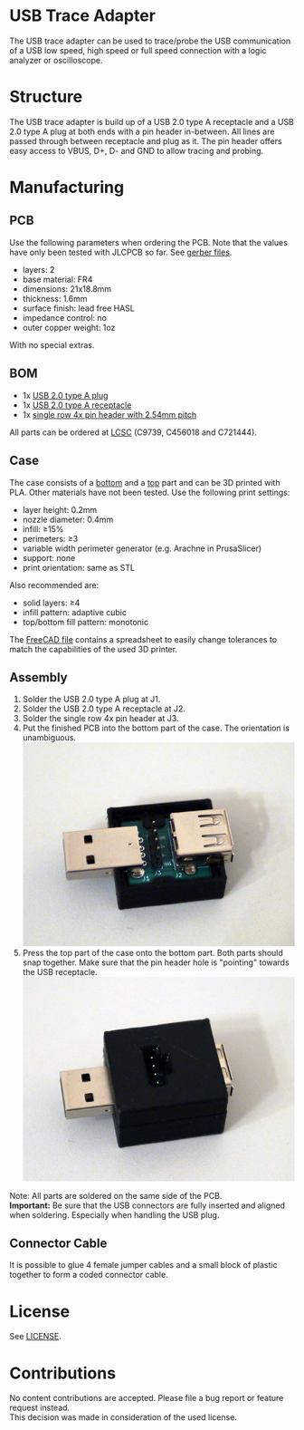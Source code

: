 # USB Trace Adapter

The USB trace adapter can be used to trace/probe the USB communication of a
USB low speed, high speed or full speed connection with a logic analyzer
or oscilloscope.

# Structure

The USB trace adapter is build up of a USB 2.0 type A receptacle and
a USB 2.0 type A plug at both ends with a pin header in-between.
All lines are passed through between receptacle and plug as it.
The pin header offers easy access to VBUS, D+, D- and GND to allow
tracing and probing.

# Manufacturing

## PCB

Use the following parameters when ordering the PCB. Note that the values
have only been tested with JLCPCB so far. See [gerber  files](gerber).
- layers: 2
- base material: FR4
- dimensions: 21x18.8mm
- thickness: 1.6mm
- surface finish: lead free HASL
- impedance control: no
- outer copper weight: 1oz

With no special extras.

## BOM

- 1x [USB 2.0 type A plug](https://datasheet.lcsc.com/szlcsc/1811131825_Jing-Extension-of-the-Electronic-Co-C9739_C9739.pdf)
- 1x [USB 2.0 type A receptacle](https://datasheet.lcsc.com/lcsc/1912111437_SHOU-HAN-AF-90--WJDG_C456018.pdf)
- 1x [single row 4x pin header with 2.54mm pitch](https://datasheet.lcsc.com/lcsc/2008301604_Wcon-1125-1104G0S118C005_C721444.pdf)

All parts can be ordered at [LCSC](https://www.lcsc.com) (C9739, C456018 and C721444).

## Case

The case consists of a [bottom](print/case-Bottom.stl) and a
[top](print/case-Top.stl) part and can be 3D printed with PLA.
Other materials have not been tested.
Use the following print settings:
- layer height: 0.2mm
- nozzle diameter: 0.4mm
- infill: ≥15%
- perimeters: ≥3
- variable width perimeter generator (e.g. Arachne in PrusaSlicer)
- support: none
- print orientation: same as STL

Also recommended are:
- solid layers: ≥4
- infill pattern: adaptive cubic
- top/bottom fill pattern: monotonic

The [FreeCAD file](print/case.FCStd) contains a spreadsheet to easily change
tolerances to match the capabilities of the used 3D printer.

## Assembly

1. Solder the USB 2.0 type A plug at J1.
2. Solder the USB 2.0 type A receptacle at J2.
3. Solder the single row 4x pin header at J3.
4. Put the finished PCB into the bottom part of the case.
   The orientation is unambiguous.
   ![Step 4 image](doc/step4.jpg)
5. Press the top part of the case onto the bottom part. Both parts should
   snap together. Make sure that the pin header hole is "pointing" towards the
   USB receptacle.
   ![Step 5 image](doc/step5.jpg)

Note: All parts are soldered on the same side of the PCB.  
**Important:** Be sure that the USB connectors are fully inserted and
aligned when soldering. Especially when handling the USB plug.

## Connector Cable

It is possible to glue 4 female jumper cables and a small block of plastic
together to form a coded connector cable.

# License

See [LICENSE](LICENSE).  

# Contributions

No content contributions are accepted. Please file a bug report or feature request instead.  
This decision was made in consideration of the used license.
